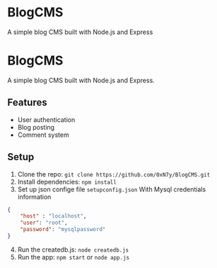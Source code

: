 # BlogCMS
A simple blog CMS built with Node.js and Express 

# BlogCMS

A simple blog CMS built with Node.js and Express.

## Features
- User authentication
- Blog posting
- Comment system

## Setup
1. Clone the repo: `git clone https://github.com/0xN7y/BlogCMS.git`
2. Install dependencies: `npm install`
3. Set up json confige file `setupconfig.json` With Mysql credentials information
```json
{
	"host" : "localhost",
	"user": "root", 
  	"password": "mysqlpassword"
}
```
4. Run the createdb.js: `node createdb.js`
5. Run the app: `npm start` or `node app.js`
